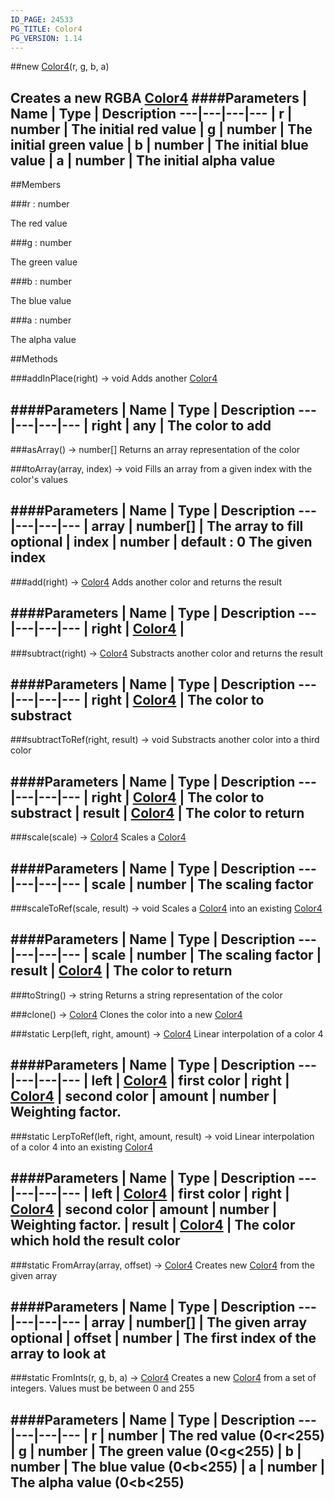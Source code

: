 ```yaml
---
ID_PAGE: 24533
PG_TITLE: Color4
PG_VERSION: 1.14
---
```

##new [Color4](/classes/Color4)(r, g, b, a)

Creates a new RGBA [Color4](/classes/Color4)
####Parameters
 | Name | Type | Description
---|---|---|---
 | r | number | The initial red value
 | g | number | The initial green value
 | b | number | The initial blue value
 | a | number | The initial alpha value
---

##Members

###r : number


The red value

###g : number


The green value

###b : number


The blue value

###a : number


The alpha value



##Methods

###addInPlace(right) &rarr; void
Adds another [Color4](/classes/Color4)

####Parameters
 | Name | Type | Description
---|---|---|---
 | right | any | The color to add
---

###asArray() &rarr; number[]
Returns an array representation of the color


###toArray(array, index) &rarr; void
Fills an array from a given index with the color's values

####Parameters
 | Name | Type | Description
---|---|---|---
 | array | number[] | The array to fill
optional | index | number | default : 0 The given index
---

###add(right) &rarr; [Color4](/classes/Color4)
Adds another color and returns the result

####Parameters
 | Name | Type | Description
---|---|---|---
 | right | [Color4](/classes/Color4) | 
---

###subtract(right) &rarr; [Color4](/classes/Color4)
Substracts another color and returns the result

####Parameters
 | Name | Type | Description
---|---|---|---
 | right | [Color4](/classes/Color4) | The color to substract
---

###subtractToRef(right, result) &rarr; void
Substracts another color into a third color

####Parameters
 | Name | Type | Description
---|---|---|---
 | right | [Color4](/classes/Color4) | The color to substract
 | result | [Color4](/classes/Color4) | The color to return
---

###scale(scale) &rarr; [Color4](/classes/Color4)
Scales a [Color4](/classes/Color4)

####Parameters
 | Name | Type | Description
---|---|---|---
 | scale | number | The scaling factor
---

###scaleToRef(scale, result) &rarr; void
Scales a [Color4](/classes/Color4) into an existing [Color4](/classes/Color4)

####Parameters
 | Name | Type | Description
---|---|---|---
 | scale | number | The scaling factor
 | result | [Color4](/classes/Color4) | The color to return
---

###toString() &rarr; string
Returns a string representation of the color


###clone() &rarr; [Color4](/classes/Color4)
Clones the color into a new [Color4](/classes/Color4)


###static Lerp(left, right, amount) &rarr; [Color4](/classes/Color4)
Linear interpolation of a color 4

####Parameters
 | Name | Type | Description
---|---|---|---
 | left | [Color4](/classes/Color4) | first color
 | right | [Color4](/classes/Color4) | second color
 | amount | number | Weighting factor.
---

###static LerpToRef(left, right, amount, result) &rarr; void
Linear interpolation of a color 4 into an existing [Color4](/classes/Color4)

####Parameters
 | Name | Type | Description
---|---|---|---
 | left | [Color4](/classes/Color4) | first color
 | right | [Color4](/classes/Color4) | second color
 | amount | number | Weighting factor.
 | result | [Color4](/classes/Color4) | The color which hold the result color
---

###static FromArray(array, offset) &rarr; [Color4](/classes/Color4)
Creates new [Color4](/classes/Color4) from the given array

####Parameters
 | Name | Type | Description
---|---|---|---
 | array | number[] | The given array
optional | offset | number | The first index of the array to look at
---

###static FromInts(r, g, b, a) &rarr; [Color4](/classes/Color4)
Creates a new [Color4](/classes/Color4) from a set of integers. Values must be between 0 and 255

####Parameters
 | Name | Type | Description
---|---|---|---
 | r | number | The red value (0&lt;r&lt;255)
 | g | number | The green value (0&lt;g&lt;255)
 | b | number | The blue value (0&lt;b&lt;255)
 | a | number | The alpha value (0&lt;b&lt;255)
---
